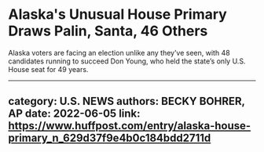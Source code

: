 # Alaska's Unusual House Primary Draws Palin, Santa, 46 Others

Alaska voters are facing an election unlike any they’ve seen, with 48 candidates running to succeed Don Young, who held the state’s only U.S. House seat for 49 years.

---
category: U.S. NEWS
authors: BECKY BOHRER, AP
date: 2022-06-05
link: https://www.huffpost.com/entry/alaska-house-primary_n_629d37f9e4b0c184bdd2711d
---

